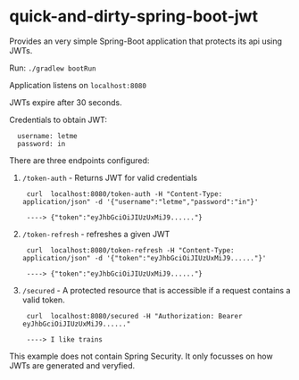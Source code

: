 # quick-and-dirty-spring-boot-jwt

Provides an very simple Spring-Boot application that protects its api using JWTs.

Run: `./gradlew bootRun`

Application listens on `localhost:8080`

JWTs expire after 30 seconds.

Credentials to obtain JWT: 

      username: letme
      password: in


There are three endpoints configured:

1. `/token-auth` - Returns JWT for valid credentials

        curl  localhost:8080/token-auth -H "Content-Type: application/json" -d '{"username":"letme","password":"in"}'
      
        ----> {"token":"eyJhbGciOiJIUzUxMiJ9......"}

2. `/token-refresh` - refreshes a given JWT

        curl  localhost:8080/token-refresh -H "Content-Type: application/json" -d '{"token":"eyJhbGciOiJIUzUxMiJ9......"}'
        
        ----> {"token":"eyJhbGciOiJIUzUxMiJ9......"}
        
3. `/secured` - A protected resource that is accessible if a request contains a valid token.

        curl  localhost:8080/secured -H "Authorization: Bearer eyJhbGciOiJIUzUxMiJ9......"
        
        ----> I like trains


This example does not contain Spring Security. It only focusses on how JWTs are generated and veryfied.
